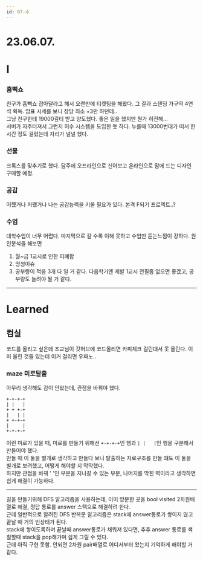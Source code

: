 ```yaml
---
id: 07-수
---
```


# 23.06.07.

# I

### 흠뻑쇼

친구가 흠뻑쇼 잡아달라고 해서 오랜만에 티켓팅을 해봤다. 그 결과 스탠딩 가구역 4연석 획득. 암표 시세를 보니 장당 최소 +3만 하던데..  
그냥 친구한테 19000깊티 받고 양도했다. 좋은 일을 했지만 뭔가 허전해...  
서버가 자주터져서 그런지 허수 시스템을 도입한 듯 하다. 누를때 13000번대가 떠서 한 시간 정도 걸렸는데 자리가 널널 했다.

### 선물

크록스를 맞추기로 했다. 담주에 오프라인으로 신어보고 온라인으로 맘에 드는 디자인 구매할 예정.

### 공감

어쩄거나 저쨌거나 나는 공감능력을 키울 필요가 있다. 본격 F되기 프로젝트..?

### 수업

대학수업이 너무 어렵다. 마지막으로 갈 수록 이해 못하고 수업만 듣는느낌이 강하다. 원인분석을 해보면

1. 월~금 1교시로 인한 피폐함
2. 멍청이슈
3. 공부량이 적음
   3개 다 일 거 같다. 다음학기엔 제발 1교시 전필좀 없으면 좋겠고, 공부량도 늘려야 될 거 같다.

---

# Learned

## 컴실

코드를 올리고 싶은데 조교님이 깃허브에 코드올리면 카피체크 걸린대서 못 올린다. 이미 올린 것들 있는데 이거 걸리면 우짜노..

### maze 미로탈출

아무리 생각해도 감이 안왔는데, 관점을 바꿔야 했다.

```
+-+-+-+
| |   |
+ + +-+
|   | |
+ +-+-+
|     |
+-+-+-+
```

이런 미로가 있을 때, 미로를 만들기 위해선 `+-+-+-+`인 행과 `| |   |`인 행을 구분해서 만들어야 했다.  
만들 때 이 둘을 별개로 생각하고 만들다 보니 탈출하는 자료구조를 만들 떄도 이 둘을 별개로 보려했고, 어떻게 해야할 지 막막했다.  
하지만 관점을 바꿔 ' '인 부분을 지나갈 수 있는 부분, 나머지를 막힌 벽이라고 생각하면 쉽게 해결이 가능하다.

---

길을 만들기위해 DFS 알고리즘을 사용하는데, 이미 방문한 곳을 bool visited 2차원배열로 해결, 정답 통로를 answer 스택으로 해결하려 한다.  
근데 일반적으로 알려진 DFS 반복문 알고리즘은 stack에 answer통로가 쌓이지 않고 끝날 때 거의 빈상태가 된다.  
stack에 쌓이도록하며 끝날때 answer통로가 채워져 있다면, 추후 answer 통로를 색칠할때 stack을 pop해가며 쉽게 그릴 수 있다.  
근데 아직 구현 못함. 안되면 2차원 pair배열로 어디서부터 왔는지 기억하게 해야할 거 같다.

